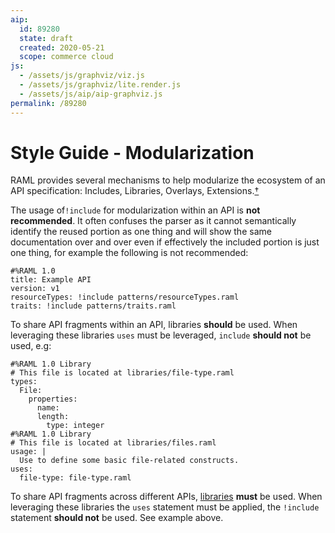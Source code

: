 ```yaml
---
aip:
  id: 89280
  state: draft
  created: 2020-05-21
  scope: commerce cloud
js:
  - /assets/js/graphviz/viz.js
  - /assets/js/graphviz/lite.render.js
  - /assets/js/aip/aip-graphviz.js
permalink: /89280
---
```


# Style Guide - Modularization

RAML provides several mechanisms to help modularize the ecosystem of an API specification: Includes, Libraries, Overlays, Extensions.[†](https://github.com/raml-org/raml-spec/blob/master/versions/raml-10/raml-10.md#modularization)  
  
The usage of`!include` for modularization within an API is **not recommended**. It often confuses the parser as it cannot semantically identify the reused portion as one thing and will show the same documentation over and over even if effectively the included portion is just one thing, for example the following is not recommended:

```
#%RAML 1.0
title: Example API
version: v1
resourceTypes: !include patterns/resourceTypes.raml
traits: !include patterns/traits.raml
```

To share API fragments within an API, libraries **should** be used. When leveraging these libraries `uses` must be leveraged, `include` **should not** be used, e.g:

```
#%RAML 1.0 Library
# This file is located at libraries/file-type.raml
types:
  File:
    properties:
      name:
      length:
        type: integer
#%RAML 1.0 Library
# This file is located at libraries/files.raml
usage: |
  Use to define some basic file-related constructs.
uses:
  file-type: file-type.raml
```
To share API fragments across different APIs, [libraries](https://github.com/raml-org/raml-spec/blob/master/versions/raml-10/raml-10.md#libraries) **must** be used. When leveraging these libraries the `uses` statement must be applied, the `!include` statement **should not** be used. See example above.
